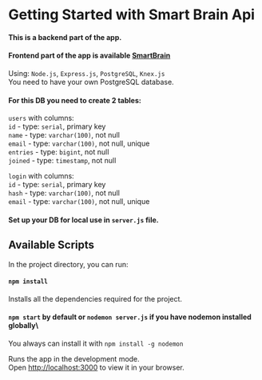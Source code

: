# Getting Started with Smart Brain Api
#### This is a backend part of the app.
#### Frontend part of the app is available [SmartBrain](https://github.com/RChursin/smartbrain-local)
Using: `Node.js`, `Express.js`, `PostgreSQL`, `Knex.js`\
You need to have your own PostgreSQL database.

#### For this DB you need to create 2 tables:
`users` with columns:\
`id` - type: `serial`, primary key\
`name` - type: `varchar(100)`, not null\
`email` - type: `varchar(100)`, not null, unique\
`entries` - type: `bigint`, not null\
`joined` - type: `timestamp`, not null

`login` with columns:\
`id` - type: `serial`, primary key\
`hash` - type: `varchar(100)`, not null\
`email` - type: `varchar(100)`, not null, unique

#### Set up your DB for local use in `server.js` file.

## Available Scripts

In the project directory, you can run:

#### `npm install`

Installs all the dependencies required for the project.

#### `npm start` by default or `nodemon server.js` if you have nodemon installed globally\
You always can install it with `npm install -g nodemon`


Runs the app in the development mode.\
Open [http://localhost:3000](http://localhost:3000) to view it in your browser.